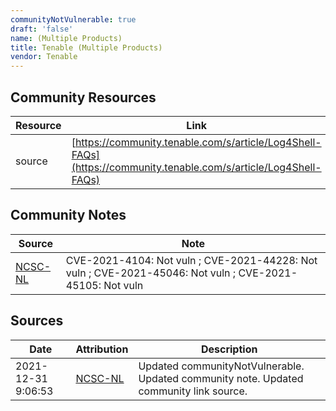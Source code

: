```yaml
---
communityNotVulnerable: true
draft: 'false'
name: (Multiple Products)
title: Tenable (Multiple Products)
vendor: Tenable
---
```



## Community Resources
| Resource | Link |
| --- | --- |
| source | [https://community.tenable.com/s/article/Log4Shell-FAQs](https://community.tenable.com/s/article/Log4Shell-FAQs) |

## Community Notes
| Source | Note |
| --- | --- |
| [NCSC-NL](https://github.com/NCSC-NL/log4shell/blob/main/software/README.md) | CVE-2021-4104: Not vuln ; CVE-2021-44228: Not vuln ; CVE-2021-45046: Not vuln ; CVE-2021-45105: Not vuln </ul> |

## Sources
| Date | Attribution | Description |
| --- | --- | --- |
| 2021-12-31 9:06:53 | [NCSC-NL](https://github.com/NCSC-NL/log4shell/blob/main/software/README.md) | Updated communityNotVulnerable. Updated community note. Updated community link source.  |
